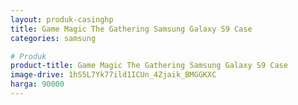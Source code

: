 ```yaml
---
layout: produk-casinghp
title: Game Magic The Gathering Samsung Galaxy S9 Case
categories: samsung

# Produk
product-title: Game Magic The Gathering Samsung Galaxy S9 Case
image-drive: 1hS5L7Yk77ild1ICUn_4Zjaik_BMGGKXC
harga: 90000
---
```

